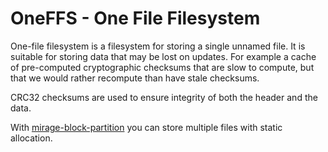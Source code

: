 # OneFFS - One File Filesystem
One-file filesystem is a filesystem for storing a single unnamed file.
It is suitable for storing data that may be lost on updates.
For example a cache of pre-computed cryptographic checksums that are slow to compute, but that we would rather recompute than have stale checksums.

CRC32 checksums are used to ensure integrity of both the header and the data.

With [mirage-block-partition](https://github.com/reynir/mirage-block-partition/) you can store multiple files with static allocation.
